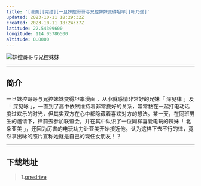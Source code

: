 ```yaml
---
title: '[漫画][完结][一旦妹控哥哥与兄控妹妹变得坦率][叶乃遥]'
updated: 2023-10-11 18:29:32Z
created: 2023-10-11 18:24:37Z
latitude: 22.54309600
longitude: 114.05786500
altitude: 0.0000
---
```


![妹控哥哥与兄控妹妹](https://i.postimg.cc/zv0w9Lwd/0d338744ebf81a4c097f3f85d92a6059252da629.webp)
***
## 简介
一旦妹控哥哥与兄控妹妹变得坦率漫画 ，从小就感情非常好的兄妹「 深见律 」及「 深见咏 」，一直到了高中依然维持着非常良好的关系，常常黏在一起打电动话度过欢乐的时光，但其实双方在心中都隐藏着喜欢对方的想法。某一天，在同班男生的邀请下，律前去参加联谊会，并在其中认识了一位同样喜爱电玩的辣妹「 北条亚美 」，还因为厉害的电玩功力让亚美开始接近他。认为这样下去不行的律，竟然拿出咏的照片宣称她就是自己的现任女朋友！？
***
## 下载地址
>  1.[onedrive](https://ltld-my.sharepoint.com/:u:/g/personal/acgn_ltld_onmicrosoft_com/EVpSe1z9tZtJrREX2E-sqMIBDIK4-0tdv24cnOvNp7wxbw)